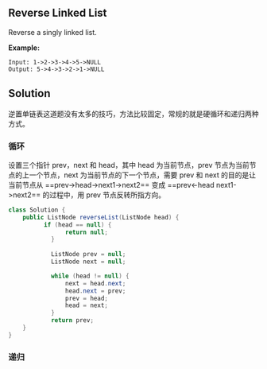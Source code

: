 ## Reverse Linked List

Reverse a singly linked list.

**Example:**

```
Input: 1->2->3->4->5->NULL
Output: 5->4->3->2->1->NULL
```

## Solution

逆置单链表这道题没有太多的技巧，方法比较固定，常规的就是硬循环和递归两种方式。

### 循环

设置三个指针 prev，next 和 head，其中 head 为当前节点，prev 节点为当前节点的上一个节点，next 为当前节点的下一个节点，需要 prev 和 next 的目的是让当前节点从 ==prev->head->next1->next2== 变成 ==prev<-head next1->next2== 的过程中，用 prev 节点反转所指方向。

```java
class Solution {
    public ListNode reverseList(ListNode head) {
          if (head == null) {
                return null;
            }
        
            ListNode prev = null;
            ListNode next = null;

            while (head != null) {
                next = head.next;
                head.next = prev;
                prev = head;
                head = next;
            }
            return prev;
    }
}
```

### 递归



